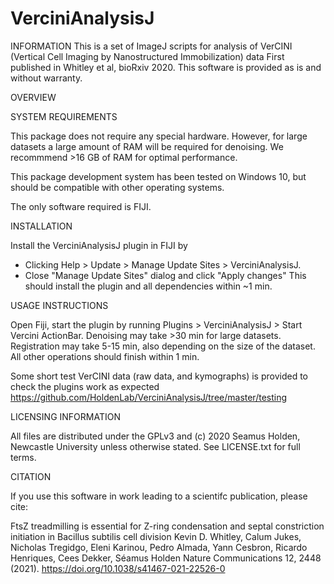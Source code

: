 # VerciniAnalysisJ

INFORMATION This is a set of ImageJ scripts for analysis of VerCINI (Vertical Cell Imaging by Nanostructured Immobilization) data First published in Whitley et al, bioRxiv 2020. 
This software is provided as is and without warranty.

OVERVIEW

SYSTEM REQUIREMENTS

This package does not require any special hardware. However, for large datasets a large amount of RAM will be required for denoising. We recommmend >16 GB of RAM for optimal performance.

This package development system has been tested on Windows 10, but should be compatible with other operating systems.

The only software required is FIJI.

INSTALLATION

Install the VerciniAnalysisJ plugin in FIJI by 
- Clicking Help > Update > Manage Update Sites > VerciniAnalysisJ. 
- Close "Manage Update Sites" dialog and click "Apply changes"
This should install the plugin and all dependencies within ~1 min.

USAGE INSTRUCTIONS

Open Fiji, start the plugin by running Plugins > VerciniAnalysisJ > Start Vercini ActionBar. Denoising may take >30 min for large datasets. Registration may take 5-15 min, also depending on the size of the dataset. All other operations should finish within 1 min.



Some short test VerCINI data (raw data, and kymographs) is provided to check the plugins work as expected https://github.com/HoldenLab/VerciniAnalysisJ/tree/master/testing


LICENSING INFORMATION

All files are distributed under the GPLv3 and (c) 2020 Seamus Holden, Newcastle University unless otherwise stated. See LICENSE.txt for full terms.

CITATION

If you use this software in work leading to a scientifc publication, please cite: 

FtsZ treadmilling is essential for Z-ring condensation and septal constriction initiation in Bacillus subtilis cell division
Kevin D. Whitley, Calum Jukes, Nicholas Tregidgo, Eleni Karinou, Pedro Almada, Yann Cesbron, Ricardo Henriques, Cees Dekker, Séamus Holden
Nature Communications 12, 2448 (2021). https://doi.org/10.1038/s41467-021-22526-0

